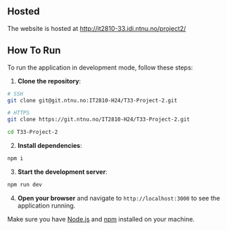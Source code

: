 ## Hosted
The website is hosted at http://it2810-33.idi.ntnu.no/project2/

## How To Run

To run the application in development mode, follow these steps:

1. **Clone the repository**:

  ```bash
  # SSH
  git clone git@git.ntnu.no:IT2810-H24/T33-Project-2.git

  # HTTPS
  git clone https://git.ntnu.no/IT2810-H24/T33-Project-2.git

  cd T33-Project-2
  ```

2. **Install dependencies**:
  ```bash
  npm i
  ```

3. **Start the development server**:
  ```bash
  npm run dev
  ```

4. **Open your browser** and navigate to `http://localhost:3000` to see the application running.

Make sure you have [Node.js](https://nodejs.org/) and [npm](https://www.npmjs.com/) installed on your machine.